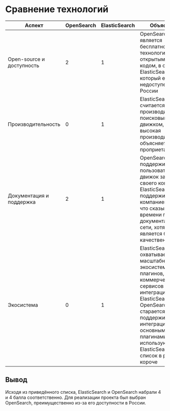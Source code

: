 # Сравнение технологий
|Аспект|OpenSearch|ElasticSearch|Объяснение|
|---|---|---|---|
|Open-source и доступность |2 |1 |OpenSearch является бесплатной технологией с открытым исходным кодом, в отличие от ElasticSearch, который ещё недоступен в России |
|Производительность |0 |1 |ElasticSearch считается самым производительным поисковым движком, но высокая производительность объясняется проприетарностью |
|Документация и поддержка	 |2 |1 |OpenSearch более поддерживаемый пользователями движок за счёт своего коммьюнити, ElasticSearch же поддерживается компанией Elastic, что сказывается на времени появления документации в сети, хотя она и является более качественной  |
|Экосистема |0 |1 |ElasticSearch охватывает более масштабную экосистему за счёт плагинов, много коммерческих сервисов имеют интеграцию с ElasticSearch. OpenSearch старается поддерживать интеграцию с основными плагинами, использующимися в ElasticSearch, но список в разы короче  |

## Вывод
Исходя из приведённого списка, ElasticSearch и OpenSearch набрали 4 и 4 балла соответственно. Для реализации проекта был выбран OpenSearch, преимущественно из-за его доступности в России.
